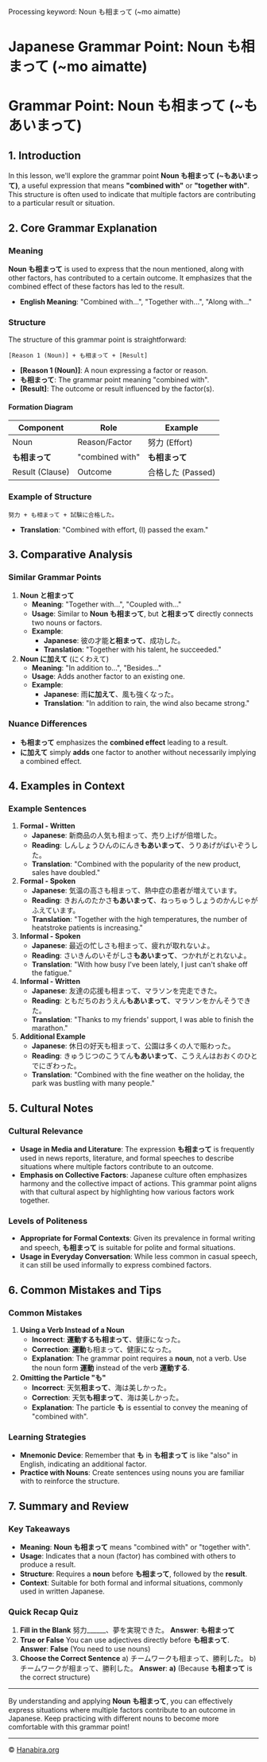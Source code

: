 Processing keyword: Noun も相まって (~mo aimatte)
# Japanese Grammar Point: Noun も相まって (~mo aimatte)
# Grammar Point: Noun も相まって (~もあいまって)
## 1. Introduction
In this lesson, we'll explore the grammar point **Noun も相まって (~もあいまって)**, a useful expression that means **"combined with"** or **"together with"**. This structure is often used to indicate that multiple factors are contributing to a particular result or situation.
## 2. Core Grammar Explanation
### Meaning
**Noun も相まって** is used to express that the noun mentioned, along with other factors, has contributed to a certain outcome. It emphasizes that the combined effect of these factors has led to the result.
- **English Meaning**: "Combined with...", "Together with...", "Along with..."
### Structure
The structure of this grammar point is straightforward:
```plaintext
[Reason 1 (Noun)] + も相まって + [Result]
```
- **[Reason 1 (Noun)]**: A noun expressing a factor or reason.
- **も相まって**: The grammar point meaning "combined with".
- **[Result]**: The outcome or result influenced by the factor(s).
#### Formation Diagram
| Component          | Role                      | Example           |
|--------------------|---------------------------|-------------------|
| Noun               | Reason/Factor             | 努力 (Effort)      |
| **も相まって**     | "combined with"            | **も相まって**    |
| Result (Clause)    | Outcome                   | 合格した (Passed)  |
### Example of Structure
```plaintext
努力 + も相まって + 試験に合格した。
```
- **Translation**: "Combined with effort, (I) passed the exam."
## 3. Comparative Analysis
### Similar Grammar Points
1. **Noun と相まって**
   - **Meaning**: "Together with...", "Coupled with..."
   - **Usage**: Similar to **Noun も相まって**, but **と相まって** directly connects two nouns or factors.
   - **Example**:  
     - **Japanese**: 彼の才能**と相まって**、成功した。  
     - **Translation**: "Together with his talent, he succeeded."
2. **Noun に加えて** (にくわえて)
   - **Meaning**: "In addition to...", "Besides..."
   - **Usage**: Adds another factor to an existing one.
   - **Example**:  
     - **Japanese**: 雨**に加えて**、風も強くなった。  
     - **Translation**: "In addition to rain, the wind also became strong."
### Nuance Differences
- **も相まって** emphasizes the **combined effect** leading to a result.
- **に加えて** simply **adds** one factor to another without necessarily implying a combined effect.
## 4. Examples in Context
### Example Sentences
1. **Formal - Written**
   - **Japanese**: 新商品の人気も相まって、売り上げが倍増した。
   - **Reading**: しんしょうひんのにんき**もあいまって**、うりあげがばいぞうした。
   - **Translation**: "Combined with the popularity of the new product, sales have doubled."
2. **Formal - Spoken**
   - **Japanese**: 気温の高さも相まって、熱中症の患者が増えています。
   - **Reading**: きおんのたかさ**もあいまって**、ねっちゅうしょうのかんじゃがふえています。
   - **Translation**: "Together with the high temperatures, the number of heatstroke patients is increasing."
3. **Informal - Spoken**
   - **Japanese**: 最近の忙しさも相まって、疲れが取れないよ。
   - **Reading**: さいきんのいそがしさ**もあいまって**、つかれがとれないよ。
   - **Translation**: "With how busy I've been lately, I just can't shake off the fatigue."
4. **Informal - Written**
   - **Japanese**: 友達の応援も相まって、マラソンを完走できた。
   - **Reading**: ともだちのおうえん**もあいまって**、マラソンをかんそうできた。
   - **Translation**: "Thanks to my friends' support, I was able to finish the marathon."
5. **Additional Example**
   - **Japanese**: 休日の好天も相まって、公園は多くの人で賑わった。
   - **Reading**: きゅうじつのこうてん**もあいまって**、こうえんはおおくのひとでにぎわった。
   - **Translation**: "Combined with the fine weather on the holiday, the park was bustling with many people."
## 5. Cultural Notes
### Cultural Relevance
- **Usage in Media and Literature**: The expression **も相まって** is frequently used in news reports, literature, and formal speeches to describe situations where multiple factors contribute to an outcome.
- **Emphasis on Collective Factors**: Japanese culture often emphasizes harmony and the collective impact of actions. This grammar point aligns with that cultural aspect by highlighting how various factors work together.
### Levels of Politeness
- **Appropriate for Formal Contexts**: Given its prevalence in formal writing and speech, **も相まって** is suitable for polite and formal situations.
- **Usage in Everyday Conversation**: While less common in casual speech, it can still be used informally to express combined factors.
## 6. Common Mistakes and Tips
### Common Mistakes
1. **Using a Verb Instead of a Noun**
   - **Incorrect**: **運動するも相まって**、健康になった。
   - **Correction**: **運動**も相まって、健康になった。
   - **Explanation**: The grammar point requires a **noun**, not a verb. Use the noun form **運動** instead of the verb **運動する**.
2. **Omitting the Particle "も"**
   - **Incorrect**: 天気**相まって**、海は美しかった。
   - **Correction**: 天気**も相まって**、海は美しかった。
   - **Explanation**: The particle **も** is essential to convey the meaning of "combined with".
### Learning Strategies
- **Mnemonic Device**: Remember that **も** in **も相まって** is like "also" in English, indicating an additional factor.
- **Practice with Nouns**: Create sentences using nouns you are familiar with to reinforce the structure.
## 7. Summary and Review
### Key Takeaways
- **Meaning**: **Noun も相まって** means "combined with" or "together with".
- **Usage**: Indicates that a noun (factor) has combined with others to produce a result.
- **Structure**: Requires a **noun** before **も相まって**, followed by the **result**.
- **Context**: Suitable for both formal and informal situations, commonly used in written Japanese.
### Quick Recap Quiz
1. **Fill in the Blank**
   努力______、夢を実現できた。
   **Answer**: **も相まって**
2. **True or False**
   You can use adjectives directly before **も相まって**.
   **Answer**: **False** (You need to use nouns)
3. **Choose the Correct Sentence**
   a) チームワークも相まって、勝利した。
   b) チームワークが相まって、勝利した。
   **Answer**: **a)** (Because **も相まって** is the correct structure)

---
By understanding and applying **Noun も相まって**, you can effectively express situations where multiple factors contribute to an outcome in Japanese. Keep practicing with different nouns to become more comfortable with this grammar point!


---

© [Hanabira.org](https://hanabira.org)
